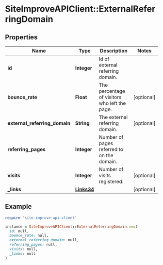 # SiteImproveAPIClient::ExternalReferringDomain

## Properties

| Name | Type | Description | Notes |
| ---- | ---- | ----------- | ----- |
| **id** | **Integer** | Id of external referring domain. |  |
| **bounce_rate** | **Float** | The percentage of visitors who left the page. | [optional] |
| **external_referring_domain** | **String** | The external referring domain. | [optional] |
| **referring_pages** | **Integer** | Number of pages referred to on the domain. |  |
| **visits** | **Integer** | Number of visits registered. | [optional] |
| **_links** | [**Links34**](Links34.md) |  | [optional] |

## Example

```ruby
require 'site-improve-api-client'

instance = SiteImproveAPIClient::ExternalReferringDomain.new(
  id: null,
  bounce_rate: null,
  external_referring_domain: null,
  referring_pages: null,
  visits: null,
  _links: null
)
```

